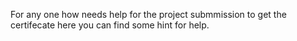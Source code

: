 For any one how needs help for the project submmission to get the certifecate here you can find some hint for help.
